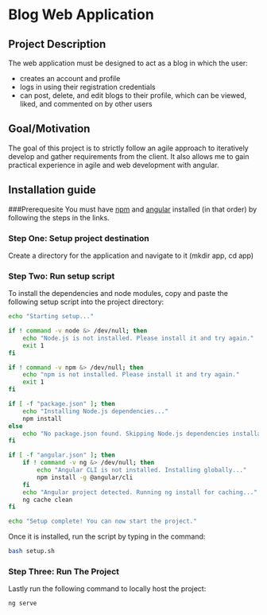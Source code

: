 # Blog Web Application
## Project Description
The web application must be designed to act as a blog in which the user:
* creates an account and profile 
* logs in using their registration credentials 
* can post, delete, and edit blogs to their profile, which can be viewed, liked, and commented on by other users
## Goal/Motivation
The goal of this project is to strictly follow an agile approach to iteratively develop and gather requirements from the client. It also allows me to gain practical experience in agile and web development with angular. 

## Installation guide
###Prerequesite 
You must have [npm](https://docs.npmjs.com/downloading-and-installing-node-js-and-npm) and [angular](https://v17.angular.io/guide/setup-local) installed (in that order) by following the steps in the links. 

### Step One: Setup project destination
Create a directory for the application and navigate to it (mkdir app, cd app)

### Step Two: Run setup script
To install the dependencies and node modules, copy and paste the following setup script into the project directory:
```bash
echo "Starting setup..."

if ! command -v node &> /dev/null; then
    echo "Node.js is not installed. Please install it and try again."
    exit 1
fi

if ! command -v npm &> /dev/null; then
    echo "npm is not installed. Please install it and try again."
    exit 1
fi

if [ -f "package.json" ]; then
    echo "Installing Node.js dependencies..."
    npm install
else
    echo "No package.json found. Skipping Node.js dependencies installation."
fi

if [ -f "angular.json" ]; then
    if ! command -v ng &> /dev/null; then
        echo "Angular CLI is not installed. Installing globally..."
        npm install -g @angular/cli
    fi
    echo "Angular project detected. Running ng install for caching..."
    ng cache clean
fi

echo "Setup complete! You can now start the project."

```

Once it is installed, run the script by typing in the command: 
```bash
bash setup.sh
```

### Step Three: Run The Project 
Lastly run the following command to locally host the project:
```bash
ng serve
```
